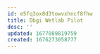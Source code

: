 ```yaml
---
id: e5fq3ox8d3towvxhncf8fhw
title: Dbgi Wetlab Pilot
desc: ''
updated: 1677089819759
created: 1676273058777
---
```


